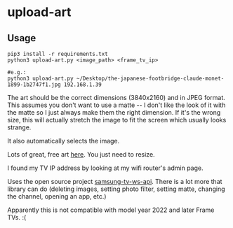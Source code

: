 # upload-art

## Usage

```
pip3 install -r requirements.txt
python3 upload-art.py <image_path> <frame_tv_ip>

#e.g.:
python3 upload-art.py ~/Desktop/the-japanese-footbridge-claude-monet-1899-1b2747f1.jpg 192.168.1.39
```

The art should be the correct dimensions (3840x2160) and in JPEG format. This assumes you don't want to use a matte -- I
don't like the look of it with the matte so I just always make them the right dimension. If it's the wrong size, this 
will actually stretch the image to fit the screen which usually looks strange.

It also automatically selects the image.

Lots of great, free art [here](https://useum.org/download-artworks). You just need to resize.

I found my TV IP address by looking at my wifi router's admin page.

Uses the open source project [samsung-tv-ws-api](https://github.com/xchwarze/samsung-tv-ws-api/). There is a lot more 
that library can do (deleting images, setting photo filter, setting matte, changing the channel, opening an app, etc.)

Apparently this is not compatible with model year 2022 and later Frame TVs. :( 
